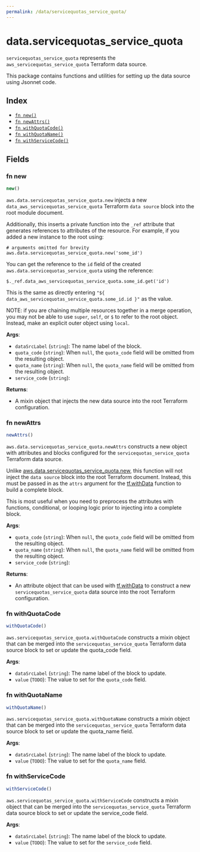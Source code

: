 ```yaml
---
permalink: /data/servicequotas_service_quota/
---
```


# data.servicequotas_service_quota

`servicequotas_service_quota` represents the `aws_servicequotas_service_quota` Terraform data source.



This package contains functions and utilities for setting up the data source using Jsonnet code.


## Index

* [`fn new()`](#fn-new)
* [`fn newAttrs()`](#fn-newattrs)
* [`fn withQuotaCode()`](#fn-withquotacode)
* [`fn withQuotaName()`](#fn-withquotaname)
* [`fn withServiceCode()`](#fn-withservicecode)

## Fields

### fn new

```ts
new()
```


`aws.data.servicequotas_service_quota.new` injects a new `data_aws_servicequotas_service_quota` Terraform `data source`
block into the root module document.

Additionally, this inserts a private function into the `_ref` attribute that generates references to attributes of the
resource. For example, if you added a new instance to the root using:

    # arguments omitted for brevity
    aws.data.servicequotas_service_quota.new('some_id')

You can get the reference to the `id` field of the created `aws.data.servicequotas_service_quota` using the reference:

    $._ref.data_aws_servicequotas_service_quota.some_id.get('id')

This is the same as directly entering `"${ data_aws_servicequotas_service_quota.some_id.id }"` as the value.

NOTE: if you are chaining multiple resources together in a merge operation, you may not be able to use `super`, `self`,
or `$` to refer to the root object. Instead, make an explicit outer object using `local`.

**Args**:
  - `dataSrcLabel` (`string`): The name label of the block.
  - `quota_code` (`string`):  When `null`, the `quota_code` field will be omitted from the resulting object.
  - `quota_name` (`string`):  When `null`, the `quota_name` field will be omitted from the resulting object.
  - `service_code` (`string`): 

**Returns**:
- A mixin object that injects the new data source into the root Terraform configuration.


### fn newAttrs

```ts
newAttrs()
```


`aws.data.servicequotas_service_quota.newAttrs` constructs a new object with attributes and blocks configured for the `servicequotas_service_quota`
Terraform data source.

Unlike [aws.data.servicequotas_service_quota.new](#fn-servicequotasservicequotanew), this function will not inject the `data source`
block into the root Terraform document. Instead, this must be passed in as the `attrs` argument for the
[tf.withData](https://github.com/tf-libsonnet/core/tree/main/docs#fn-withdata) function to build a complete block.

This is most useful when you need to preprocess the attributes with functions, conditional, or looping logic prior to
injecting into a complete block.

**Args**:
  - `quota_code` (`string`):  When `null`, the `quota_code` field will be omitted from the resulting object.
  - `quota_name` (`string`):  When `null`, the `quota_name` field will be omitted from the resulting object.
  - `service_code` (`string`): 

**Returns**:
  - An attribute object that can be used with [tf.withData](https://github.com/tf-libsonnet/core/tree/main/docs#fn-withdata) to construct a new `servicequotas_service_quota` data source into the root Terraform configuration.


### fn withQuotaCode

```ts
withQuotaCode()
```

`aws.servicequotas_service_quota.withQuotaCode` constructs a mixin object that can be merged into the `servicequotas_service_quota`
Terraform data source block to set or update the quota_code field.



**Args**:
  - `dataSrcLabel` (`string`): The name label of the block to update.
  - `value` (`TODO`): The value to set for the `quota_code` field.


### fn withQuotaName

```ts
withQuotaName()
```

`aws.servicequotas_service_quota.withQuotaName` constructs a mixin object that can be merged into the `servicequotas_service_quota`
Terraform data source block to set or update the quota_name field.



**Args**:
  - `dataSrcLabel` (`string`): The name label of the block to update.
  - `value` (`TODO`): The value to set for the `quota_name` field.


### fn withServiceCode

```ts
withServiceCode()
```

`aws.servicequotas_service_quota.withServiceCode` constructs a mixin object that can be merged into the `servicequotas_service_quota`
Terraform data source block to set or update the service_code field.



**Args**:
  - `dataSrcLabel` (`string`): The name label of the block to update.
  - `value` (`TODO`): The value to set for the `service_code` field.
